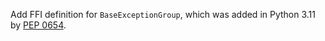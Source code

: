 Add FFI definition for `BaseExceptionGroup`, which was added in Python 3.11 by [PEP 0654](https://peps.python.org/pep-0654/).
